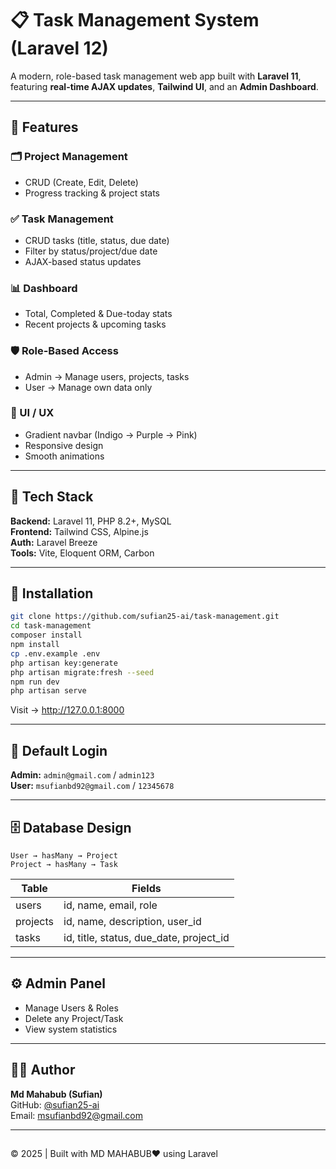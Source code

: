 # 📋 Task Management System (Laravel 12)

A modern, role-based task management web app built with **Laravel 11**, featuring **real-time AJAX updates**, **Tailwind UI**, and an **Admin Dashboard**.

---

## 🚀 Features

### 🗂️ Project Management
- CRUD (Create, Edit, Delete)
- Progress tracking & project stats

### ✅ Task Management
- CRUD tasks (title, status, due date)
- Filter by status/project/due date
- AJAX-based status updates

### 📊 Dashboard
- Total, Completed & Due-today stats
- Recent projects & upcoming tasks

### 🛡️ Role-Based Access
- Admin → Manage users, projects, tasks
- User → Manage own data only

### 🎨 UI / UX
- Gradient navbar (Indigo → Purple → Pink)
- Responsive design
- Smooth animations

---

## 🧠 Tech Stack
**Backend:** Laravel 11, PHP 8.2+, MySQL  
**Frontend:** Tailwind CSS, Alpine.js  
**Auth:** Laravel Breeze  
**Tools:** Vite, Eloquent ORM, Carbon

---

## 🧩 Installation
```bash
git clone https://github.com/sufian25-ai/task-management.git
cd task-management
composer install
npm install
cp .env.example .env
php artisan key:generate
php artisan migrate:fresh --seed
npm run dev
php artisan serve
```
Visit → http://127.0.0.1:8000

---

## 🔑 Default Login
**Admin:** `admin@gmail.com` / `admin123`  
**User:** `msufianbd92@gmail.com` / `12345678`

---

## 🗄️ Database Design
```
User → hasMany → Project  
Project → hasMany → Task
```

| Table | Fields |
|--------|---------|
| users | id, name, email, role |
| projects | id, name, description, user_id |
| tasks | id, title, status, due_date, project_id |

---

## ⚙️ Admin Panel
- Manage Users & Roles  
- Delete any Project/Task  
- View system statistics

---

## 👨‍💻 Author
**Md Mahabub (Sufian)**  
GitHub: [@sufian25-ai](https://github.com/sufian25-ai)  
Email: msufianbd92@gmail.com

---

## 
© 2025 | Built with MD MAHABUB❤️ using Laravel
